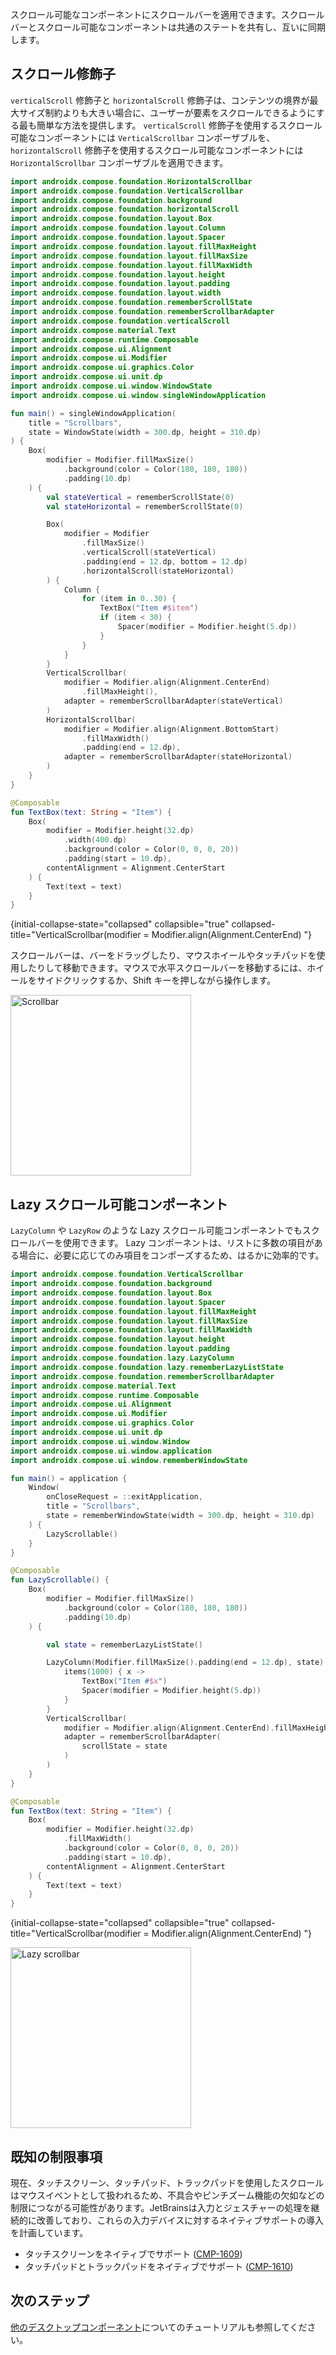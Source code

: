 [//]: # (title: スクロールバー)

スクロール可能なコンポーネントにスクロールバーを適用できます。スクロールバーとスクロール可能なコンポーネントは共通のステートを共有し、互いに同期します。

## スクロール修飾子

`verticalScroll` 修飾子と `horizontalScroll` 修飾子は、コンテンツの境界が最大サイズ制約よりも大きい場合に、ユーザーが要素をスクロールできるようにする最も簡単な方法を提供します。
`verticalScroll` 修飾子を使用するスクロール可能なコンポーネントには `VerticalScrollbar` コンポーザブルを、`horizontalScroll` 修飾子を使用するスクロール可能なコンポーネントには `HorizontalScrollbar` コンポーザブルを適用できます。

```kotlin
import androidx.compose.foundation.HorizontalScrollbar
import androidx.compose.foundation.VerticalScrollbar
import androidx.compose.foundation.background
import androidx.compose.foundation.horizontalScroll
import androidx.compose.foundation.layout.Box
import androidx.compose.foundation.layout.Column
import androidx.compose.foundation.layout.Spacer
import androidx.compose.foundation.layout.fillMaxHeight
import androidx.compose.foundation.layout.fillMaxSize
import androidx.compose.foundation.layout.fillMaxWidth
import androidx.compose.foundation.layout.height
import androidx.compose.foundation.layout.padding
import androidx.compose.foundation.layout.width
import androidx.compose.foundation.rememberScrollState
import androidx.compose.foundation.rememberScrollbarAdapter
import androidx.compose.foundation.verticalScroll
import androidx.compose.material.Text
import androidx.compose.runtime.Composable
import androidx.compose.ui.Alignment
import androidx.compose.ui.Modifier
import androidx.compose.ui.graphics.Color
import androidx.compose.ui.unit.dp
import androidx.compose.ui.window.WindowState
import androidx.compose.ui.window.singleWindowApplication

fun main() = singleWindowApplication(
    title = "Scrollbars",
    state = WindowState(width = 300.dp, height = 310.dp)
) {
    Box(
        modifier = Modifier.fillMaxSize()
            .background(color = Color(180, 180, 180))
            .padding(10.dp)
    ) {
        val stateVertical = rememberScrollState(0)
        val stateHorizontal = rememberScrollState(0)

        Box(
            modifier = Modifier
                .fillMaxSize()
                .verticalScroll(stateVertical)
                .padding(end = 12.dp, bottom = 12.dp)
                .horizontalScroll(stateHorizontal)
        ) {
            Column {
                for (item in 0..30) {
                    TextBox("Item #$item")
                    if (item < 30) {
                        Spacer(modifier = Modifier.height(5.dp))
                    }
                }
            }
        }
        VerticalScrollbar(
            modifier = Modifier.align(Alignment.CenterEnd)
                .fillMaxHeight(),
            adapter = rememberScrollbarAdapter(stateVertical)
        )
        HorizontalScrollbar(
            modifier = Modifier.align(Alignment.BottomStart)
                .fillMaxWidth()
                .padding(end = 12.dp),
            adapter = rememberScrollbarAdapter(stateHorizontal)
        )
    }
}

@Composable
fun TextBox(text: String = "Item") {
    Box(
        modifier = Modifier.height(32.dp)
            .width(400.dp)
            .background(color = Color(0, 0, 0, 20))
            .padding(start = 10.dp),
        contentAlignment = Alignment.CenterStart
    ) {
        Text(text = text)
    }
}
```
{initial-collapse-state="collapsed" collapsible="true" collapsed-title="VerticalScrollbar(modifier = Modifier.align(Alignment.CenterEnd) "}

スクロールバーは、バーをドラッグしたり、マウスホイールやタッチパッドを使用したりして移動できます。マウスで水平スクロールバーを移動するには、ホイールをサイドクリックするか、<shortcut>Shift</shortcut> キーを押しながら操作します。

<img src="compose-desktop-scrollbar.animated.gif" alt="Scrollbar" width="289" preview-src="compose-desktop-scrollbar.png"/>

## Lazy スクロール可能コンポーネント

`LazyColumn` や `LazyRow` のような Lazy スクロール可能コンポーネントでもスクロールバーを使用できます。
Lazy コンポーネントは、リストに多数の項目がある場合に、必要に応じてのみ項目をコンポーズするため、はるかに効率的です。

```kotlin
import androidx.compose.foundation.VerticalScrollbar
import androidx.compose.foundation.background
import androidx.compose.foundation.layout.Box
import androidx.compose.foundation.layout.Spacer
import androidx.compose.foundation.layout.fillMaxHeight
import androidx.compose.foundation.layout.fillMaxSize
import androidx.compose.foundation.layout.fillMaxWidth
import androidx.compose.foundation.layout.height
import androidx.compose.foundation.layout.padding
import androidx.compose.foundation.lazy.LazyColumn
import androidx.compose.foundation.lazy.rememberLazyListState
import androidx.compose.foundation.rememberScrollbarAdapter
import androidx.compose.material.Text
import androidx.compose.runtime.Composable
import androidx.compose.ui.Alignment
import androidx.compose.ui.Modifier
import androidx.compose.ui.graphics.Color
import androidx.compose.ui.unit.dp
import androidx.compose.ui.window.Window
import androidx.compose.ui.window.application
import androidx.compose.ui.window.rememberWindowState

fun main() = application {
    Window(
        onCloseRequest = ::exitApplication,
        title = "Scrollbars",
        state = rememberWindowState(width = 300.dp, height = 310.dp)
    ) {
        LazyScrollable()
    }
}

@Composable
fun LazyScrollable() {
    Box(
        modifier = Modifier.fillMaxSize()
            .background(color = Color(180, 180, 180))
            .padding(10.dp)
    ) {

        val state = rememberLazyListState()

        LazyColumn(Modifier.fillMaxSize().padding(end = 12.dp), state) {
            items(1000) { x ->
                TextBox("Item #$x")
                Spacer(modifier = Modifier.height(5.dp))
            }
        }
        VerticalScrollbar(
            modifier = Modifier.align(Alignment.CenterEnd).fillMaxHeight(),
            adapter = rememberScrollbarAdapter(
                scrollState = state
            )
        )
    }
}

@Composable
fun TextBox(text: String = "Item") {
    Box(
        modifier = Modifier.height(32.dp)
            .fillMaxWidth()
            .background(color = Color(0, 0, 0, 20))
            .padding(start = 10.dp),
        contentAlignment = Alignment.CenterStart
    ) {
        Text(text = text)
    }
}
```
{initial-collapse-state="collapsed" collapsible="true" collapsed-title="VerticalScrollbar(modifier = Modifier.align(Alignment.CenterEnd) "}

<img src="compose-desktop-lazy-scrollbar.animated.gif" alt="Lazy scrollbar" width="289" preview-src="compose-desktop-lazy-scrollbar.png"/>

## 既知の制限事項

現在、タッチスクリーン、タッチパッド、トラックパッドを使用したスクロールはマウスイベントとして扱われるため、不具合やピンチズーム機能の欠如などの制限につながる可能性があります。JetBrainsは入力とジェスチャーの処理を継続的に改善しており、これらの入力デバイスに対するネイティブサポートの導入を計画しています。

*   タッチスクリーンをネイティブでサポート ([CMP-1609](https://youtrack.jetbrains.com/issue/CMP-1609/))
*   タッチパッドとトラックパッドをネイティブでサポート ([CMP-1610](https://youtrack.jetbrains.com/issue/CMP-1610/))

## 次のステップ

[他のデスクトップコンポーネント](https://github.com/JetBrains/compose-multiplatform/tree/master/tutorials#desktop)についてのチュートリアルも参照してください。